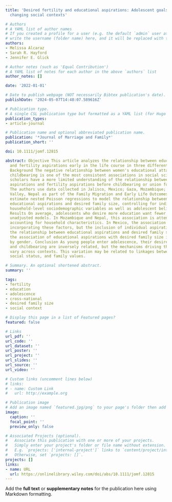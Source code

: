 ```yaml
---
title: 'Desired fertility and educational aspirations: Adolescent goals in rapidly
  changing social contexts'

# Authors
# A YAML list of author names
# If you created a profile for a user (e.g. the default `admin` user at `content/authors/admin/`), 
# write the username (folder name) here, and it will be replaced with their full name and linked to their profile.
authors:
- Melissa Alcaraz
- Sarah R. Hayford
- Jennifer E. Glick

# Author notes (such as 'Equal Contribution')
# A YAML list of notes for each author in the above `authors` list
author_notes: []

date: '2022-01-01'

# Date to publish webpage (NOT necessarily Bibtex publication's date).
publishDate: '2024-05-07T14:48:07.589616Z'

# Publication type.
# A single CSL publication type but formatted as a YAML list (for Hugo requirements).
publication_types:
- article-journal

# Publication name and optional abbreviated publication name.
publication: '*Journal of Marriage and Family*'
publication_short: ''

doi: 10.1111/jomf.12815

abstract: Objective This article analyzes the relationship between educational aspirations
  and fertility aspirations early in the life course in three different settings.
  Background The negative relationship between women's educational attainment and
  childbearing is one of the most consistent associations in social science. Family
  scholars have a more limited understanding of the relationship between educational
  aspirations and fertility aspirations before childbearing or union formation. Method
  The authors use data collected in Jalisco, Mexico; Gaza, Mozambique; and Chitwan
  Valley, Nepal as part of the Family Migration and Early Life Outcomes project. They
  estimate nested Poisson regressions to model the relationship between adolescent
  educational aspirations and desired family size, controlling for individual- and
  household-level sociodemographic variables as well as adolescent beliefs and values.
  Results On average, adolescents who desire more education want fewer children in
  unadjusted models. In Mozambique and Nepal, this association is attenuated in models
  accounting for household characteristics. In Mexico, the association persists after
  incorporating these factors, but the inclusion of individual aspirations attenuates
  the relationship between educational aspirations and desired family size. In Mozambique,
  the association of educational aspirations with desired family size is moderated
  by gender. Conclusion As young people enter adolescence, their desires for education
  and childbearing are inversely related, but the mechanisms driving this association
  vary across contexts. This variation may be related to linkages between education,
  social status, and family values.

# Summary. An optional shortened abstract.
summary: ''

tags:
- fertility
- education
- adolescence
- cross-national
- desired family size
- social context

# Display this page in a list of Featured pages?
featured: false

# Links
url_pdf: ''
url_code: ''
url_dataset: ''
url_poster: ''
url_project: ''
url_slides: ''
url_source: ''
url_video: ''

# Custom links (uncomment lines below)
# links:
# - name: Custom Link
#   url: http://example.org

# Publication image
# Add an image named `featured.jpg/png` to your page's folder then add a caption below.
image:
  caption: ''
  focal_point: ''
  preview_only: false

# Associated Projects (optional).
#   Associate this publication with one or more of your projects.
#   Simply enter your project's folder or file name without extension.
#   E.g. `projects: ['internal-project']` links to `content/project/internal-project/index.md`.
#   Otherwise, set `projects: []`.
projects: []
links:
- name: URL
  url: https://onlinelibrary.wiley.com/doi/abs/10.1111/jomf.12815
---
```


Add the **full text** or **supplementary notes** for the publication here using Markdown formatting.
